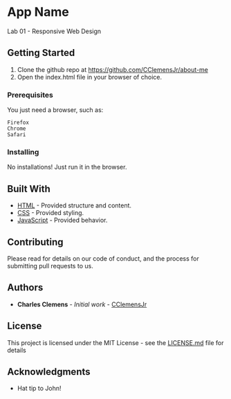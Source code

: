 # App Name

Lab 01 - Responsive Web Design

## Getting Started

1. Clone the github repo at https://github.com/CClemensJr/about-me
2. Open the index.html file in your browser of choice.

### Prerequisites

You just need a browser, such as:

```
Firefox
Chrome
Safari
```

### Installing

No installations! Just run it in the browser.

## Built With

* [HTML](https://www.w3schools.com/html/default.asp) - Provided structure and content.
* [CSS](https://www.w3schools.com/css/default.asp) - Provided styling.
* [JavaScript](https://www.w3schools.com/js/default.asp) - Provided behavior.

## Contributing

Please read for details on our code of conduct, and the process for submitting pull requests to us.

## Authors

* **Charles Clemens** - *Initial work* - [CClemensJr](https://github.com/CClemensJr) 

## License

This project is licensed under the MIT License - see the [LICENSE.md](LICENSE.md) file for details

## Acknowledgments

* Hat tip to John!